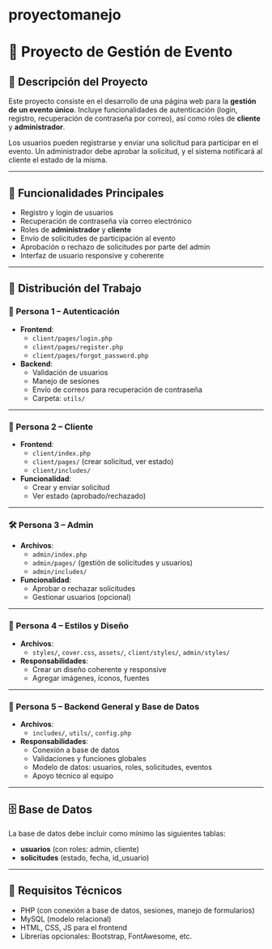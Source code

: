 # proyectomanejo
# 📅 Proyecto de Gestión de Evento

## 📝 Descripción del Proyecto

Este proyecto consiste en el desarrollo de una página web para la **gestión de un evento único**. Incluye funcionalidades de autenticación (login, registro, recuperación de contraseña por correo), así como roles de **cliente** y **administrador**. 

Los usuarios pueden registrarse y enviar una solicitud para participar en el evento. Un administrador debe aprobar la solicitud, y el sistema notificará al cliente el estado de la misma.

---

## 🚀 Funcionalidades Principales

- Registro y login de usuarios
- Recuperación de contraseña vía correo electrónico
- Roles de **administrador** y **cliente**
- Envío de solicitudes de participación al evento
- Aprobación o rechazo de solicitudes por parte del admin
- Interfaz de usuario responsive y coherente

---

## 👥 Distribución del Trabajo

### 🔐 Persona 1 – Autenticación
- **Frontend**:
  - `client/pages/login.php`
  - `client/pages/register.php`
  - `client/pages/forgot_password.php`
- **Backend**:
  - Validación de usuarios
  - Manejo de sesiones
  - Envío de correos para recuperación de contraseña
  - Carpeta: `utils/`

---

### 👤 Persona 2 – Cliente
- **Frontend**:
  - `client/index.php`
  - `client/pages/` (crear solicitud, ver estado)
  - `client/includes/`
- **Funcionalidad**:
  - Crear y enviar solicitud
  - Ver estado (aprobado/rechazado)

---

### 🛠️ Persona 3 – Admin
- **Archivos**:
  - `admin/index.php`
  - `admin/pages/` (gestión de solicitudes y usuarios)
  - `admin/includes/`
- **Funcionalidad**:
  - Aprobar o rechazar solicitudes
  - Gestionar usuarios (opcional)

---

### 🎨 Persona 4 – Estilos y Diseño
- **Archivos**:
  - `styles/`, `cover.css`, `assets/`, `client/styles/`, `admin/styles/`
- **Responsabilidades**:
  - Crear un diseño coherente y responsive
  - Agregar imágenes, íconos, fuentes

---

### 🧠 Persona 5 – Backend General y Base de Datos
- **Archivos**:
  - `includes/`, `utils/`, `config.php`
- **Responsabilidades**:
  - Conexión a base de datos
  - Validaciones y funciones globales
  - Modelo de datos: usuarios, roles, solicitudes, eventos
  - Apoyo técnico al equipo

---

## 🗄️ Base de Datos

La base de datos debe incluir como mínimo las siguientes tablas:
- **usuarios** (con roles: admin, cliente)
- **solicitudes** (estado, fecha, id_usuario)

---

## 🧩 Requisitos Técnicos

- PHP (con conexión a base de datos, sesiones, manejo de formularios)
- MySQL (modelo relacional)
- HTML, CSS, JS para el frontend
- Librerías opcionales: Bootstrap, FontAwesome, etc.
